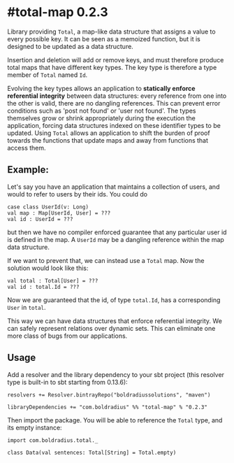 #total-map 0.2.3
===========

Library providing `Total`, a map-like data structure that assigns a value to every possible key.
It can be seen as a memoized function, but it is designed to be updated as a data structure.

Insertion and deletion will add or remove keys, and must therefore produce total maps that have different key types.
The key type is therefore a type member of `Total` named `Id`.

Evolving the key types allows an application to **statically enforce referential integrity** between data structures:
every reference from one into the other is valid, there are no dangling references. This can prevent error conditions
such as 'post not found' or 'user not found'. The types themselves grow or shrink appropriately during the execution the application, forcing data structures indexed on these identifier types to be updated. Using `Total` allows an application to shift the burden of proof towards the functions that update maps and away from functions that access them.

## Example:

Let's say you have an application that maintains a collection of users, 
and would to refer to users by their ids. You could do

    case class UserId(v: Long)
    val map : Map[UserId, User] = ???
    val id : UserId = ???
    
but then we have no compiler enforced guarantee that any particular user id is defined in the map. 
A `UserId` may be a dangling reference within the map data structure.

If we want to prevent that, we can instead use a `Total` map.
Now the solution would look like this:

    val total : Total[User] = ???
    val id : total.Id = ???

Now we are guaranteed that the id, of type `total.Id`, has a corresponding `User` in `total`.

This way we can have data structures that enforce referential integrity. 
We can safely represent relations over dynamic sets.
This can eliminate one more class of bugs from our applications.

## Usage

Add a resolver and the library dependency to your sbt project (this resolver type is built-in to sbt starting from 0.13.6):

    resolvers += Resolver.bintrayRepo("boldradiussolutions", "maven")

    libraryDependencies += "com.boldradius" %% "total-map" % "0.2.3"

Then import the package. You will be able to reference the `Total` type, and its empty instance:

    import com.boldradius.total._

    class Data(val sentences: Total[String] = Total.empty)
